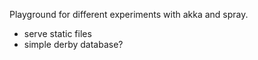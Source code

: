 Playground for different experiments with akka and spray.

- serve static files
- simple derby database?